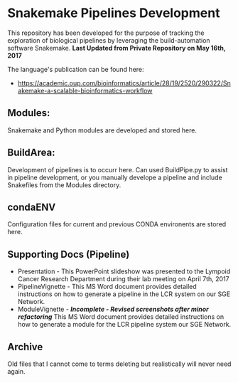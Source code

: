 # Snakemake Pipelines Development
This repository has been developed for the purpose of tracking the exploration of 
biological pipelines by leveraging the build-automation software Snakemake.
**Last Updated from Private Repository on May 16th, 2017**

The language's publication can be found here:
* https://academic.oup.com/bioinformatics/article/28/19/2520/290322/Snakemake-a-scalable-bioinformatics-workflow

## Modules:
Snakemake and Python modules are developed and stored here. 

## BuildArea:
Development of pipelines is to occurr here. Can used BuildPipe.py to assist in pipeline development, or
you manually develope a pipeline and include Snakefiles from the Modules directory. 

## condaENV
Configuration files for current and previous CONDA environents are stored here.

## Supporting Docs (Pipeline)
* Presentation - This PowerPoint slideshow was presented to the Lympoid Cancer Research Department during their lab meeting on April 7th, 2017
* PipelineVignette - This MS Word document provides detailed instructions on how to generate a pipeline in the LCR system on our SGE Network.
* ModuleVignette - ***Incomplete - Revised screenshots after minor refactoring*** This MS Word document provides detailed instructions 
on how to generate a module for the LCR pipeline system our SGE Network.


## Archive
Old files that I cannot come to terms deleting but realistically will never need again.
